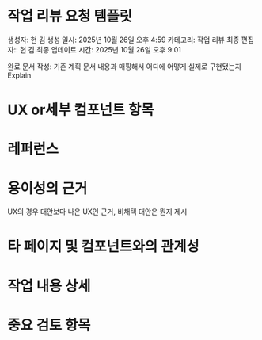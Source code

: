 # 작업 리뷰 요청 템플릿

생성자: 현 김
생성 일시: 2025년 10월 26일 오후 4:59
카테고리: 작업 리뷰
최종 편집자:: 현 김
최종 업데이트 시간: 2025년 10월 26일 오후 9:01

완료 문서 작성: 기존 계획 문서 내용과 매핑해서 어디에 어떻게 실제로 구현됐는지 Explain

# UX or세부 컴포넌트 항목

# 레퍼런스

# 용이성의 근거

UX의 경우 대안보다 나은 UX인 근거, 비채택 대안은 뭔지 제시

# 타 페이지 및 컴포넌트와의 관계성

# 작업 내용 상세

# 중요 검토 항목